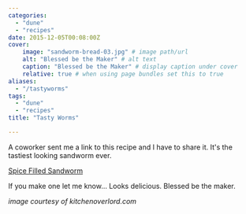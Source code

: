 ```yaml
---
categories: 
  - "dune"
  - "recipes"
date: 2015-12-05T00:08:00Z
cover:
    image: "sandworm-bread-03.jpg" # image path/url
    alt: "Blessed be the Maker" # alt text
    caption: "Blessed be the Maker" # display caption under cover
    relative: true # when using page bundles set this to true
aliases: 
  - "/tastyworms"
tags: 
  - "dune"
  - "recipes"
title: "Tasty Worms"

---
```


A coworker sent me a link to this recipe and I have to share it.  It's the tastiest looking sandworm ever.

<!--more-->
[Spice Filled Sandworm](http://kitchenoverlord.com/2015/12/03/dune-week-spice-filled-sandworm/)

If you make one let me know... Looks delicious.  Blessed be the maker.

*image courtesy of kitchenoverlord.com*
